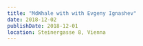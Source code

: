 ```yaml
---
title: "MdWhale with with Evgeny Ignashev"
date: 2018-12-02
publishDate: 2018-12-01
location: Steinergasse 8, Vienna
---
```




